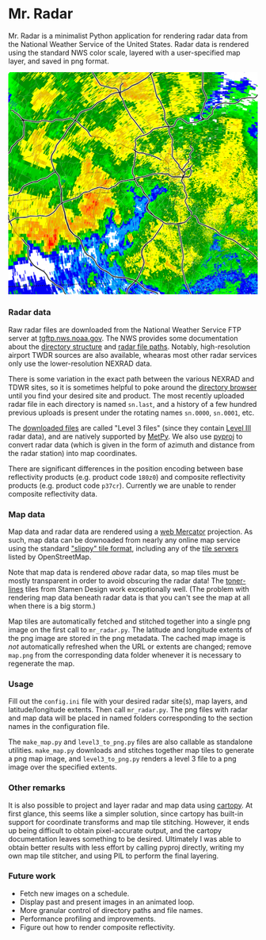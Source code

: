 # Mr. Radar

Mr. Radar is a minimalist Python application for rendering radar data
from the National Weather Service of the United States. Radar data is
rendered using the standard NWS color scale, layered with a
user-specified map layer, and saved in png format.

![example radar image](example.png)

### Radar data

Raw radar files are downloaded from the National Weather Service
FTP server at
[tgftp.nws.noaa.gov](https://www.weather.gov/tg/anonymous).
The NWS provides some documentation about the
[directory structure](https://www.weather.gov/tg/fstandrd) and
[radar file paths](https://www.weather.gov/tg/radfiles).
Notably, high-resolution airport TWDR sources are also available,
whearas most other radar services only use the lower-resolution NEXRAD
data.

There is some variation in the exact path between the various NEXRAD
and TDWR sites, so it is sometimes helpful to poke around the
[directory browser](https://tgftp.nws.noaa.gov/SL.us008001/DF.of/DC.radar/)
until you find your desired site and product.  The most recently uploaded
radar file in each directory is named `sn.last`, and a history of a few
hundred previous uploads is present under the rotating names `sn.0000`,
`sn.0001`, etc.

The [downloaded files](https://www.roc.noaa.gov/WSR88D/BuildInfo/Files.aspx)
are called "Level 3 files" (since they contain
[Level III](https://www.roc.noaa.gov/WSR88D/Level_III/Level3Info.aspx)
radar data), and are natively supported by
[MetPy](https://unidata.github.io/MetPy/latest/api/generated/metpy.io.Level3File.html).
We also use [pyproj](https://pyproj4.github.io/pyproj/stable/) to
convert radar data (which is given in the form of azimuth and distance
from the radar station) into map coordinates.

There are significant differences in the position encoding between
base reflectivity products (e.g. product code `180z0`) and composite
reflectivity products (e.g. product code `p37cr`). Currently we are
unable to render composite reflectivity data.

### Map data

Map data and radar data are rendered using a
[web Mercator](https://en.wikipedia.org/wiki/Web_Mercator_projection)
projection.  As such, map data can be downoaded from nearly any
online map service using the standard
["slippy" tile format](https://wiki.openstreetmap.org/wiki/Slippy_map_tilenames),
including any of the
[tile servers](https://wiki.openstreetmap.org/wiki/Tile_servers)
listed by OpenStreetMap.

Note that map data is rendered *above* radar data, so map tiles must be
mostly transparent in order to avoid obscuring the radar data!  The
[toner-lines](http://maps.stamen.com/toner-lines/)
tiles from Stamen Design work exceptionally well.
(The problem with rendering map data beneath radar data is that you
can't see the map at all when there is a big storm.)

Map tiles are automatically fetched and stitched together into a
single png image on the first call to `mr_radar.py`.  The latitude and
longitude extents of the png image are stored in the png metadata. The
cached map image is *not* automatically refreshed when the URL or
extents are changed; remove `map.png` from the corresponding data
folder whenever it is necessary to regenerate the map.

### Usage

Fill out the `config.ini` file with your desired radar site(s), map
layers, and latitude/longitude extents.  Then call `mr_radar.py`.  The
png files with radar and map data will be placed in named folders
corresponding to the section names in the configuration file.

The `make_map.py` and `level3_to_png.py` files are also callable as
standalone utilities.  `make_map.py` downloads and stitches together
map tiles to generate a png map image, and `level3_to_png.py` renders
a level 3 file to a png image over the specified extents.

### Other remarks

It is also possible to project and layer radar and map data using
[cartopy](https://scitools.org.uk/cartopy/docs/latest/).  At first
glance, this seems like a simpler solution, since cartopy has built-in
support for coordinate transforms and map tile stitching.  However, it
ends up being difficult to obtain pixel-accurate output, and the
cartopy documentation leaves something to be desired.  Ultimately I
was able to obtain better results with less effort by calling pyproj
directly, writing my own map tile stitcher, and using PIL to perform
the final layering.

### Future work

* Fetch new images on a schedule.
* Display past and present images in an animated loop.
* More granular control of directory paths and file names.
* Performance profiling and improvements.
* Figure out how to render composite reflectivity.
